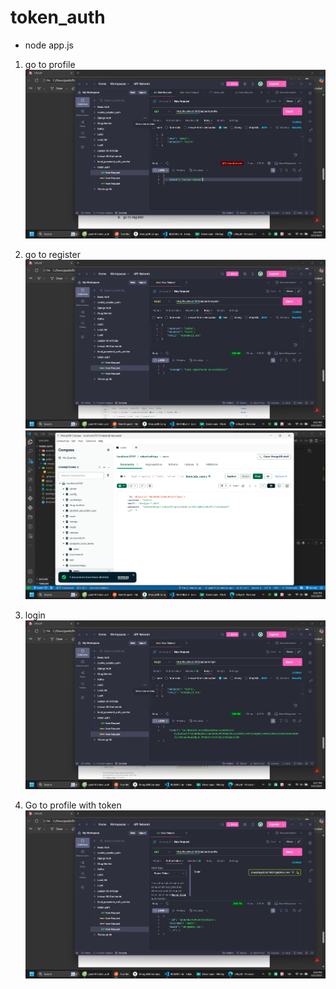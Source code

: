 # token_auth

- node app.js

1. go to profile
![alt text](public/images/image.png)

2. go to register
![alt text](public/images/image-1.png)
![alt text](public/images/image-2.png)

3. login
![alt text](public/images/image-3.png)

4. Go to profile with token
![alt text](public/images/image-4.png)